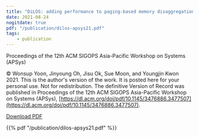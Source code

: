 ```yaml
---
title: "DiLOS: adding performance to paging-based memory disaggregation"
date: 2021-08-24
nogitdate: true
pdf: "/publication/dilos-apsys21.pdf"
tags:
    - publication
---
```


Proceedings of the 12th ACM SIGOPS Asia-Pacific Workshop on Systems (APSys)

© Wonsup Yoon, Jinyoung Oh, Jisu Ok, Sue Moon, and Youngjin Kwon 2021. This is the author's version of the work. It is posted here for your personal use. Not for redistribution. The definitive Version of Record was published in Proceedings of the 12th ACM SIGOPS Asia-Pacific Workshop on Systems (APSys), [https://dl.acm.org/doi/pdf/10.1145/3476886.3477507](https://dl.acm.org/doi/pdf/10.1145/3476886.3477507).

[Download PDF](/publication/dilos-apsys21.pdf)

{{% pdf "/publication/dilos-apsys21.pdf" %}}
